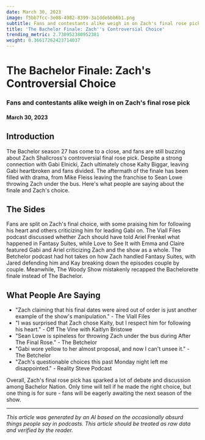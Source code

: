 ```yaml
---
date: March 30, 2023
image: f5bb7fcc-3e08-4982-8399-3a1ddebbb6b1.png
subtitle: Fans and contestants alike weigh in on Zach's final rose pick
title: 'The Bachelor Finale: Zach''s Controversial Choice'
trending_metric: 2.730952380952381
weight: 0.36617262423714037
---
```

# The Bachelor Finale: Zach's Controversial Choice
### Fans and contestants alike weigh in on Zach's final rose pick
#### March 30, 2023

## Introduction
The Bachelor season 27 has come to a close, and fans are still buzzing about Zach Shallcross's controversial final rose pick. Despite a strong connection with Gabi Elnicki, Zach ultimately chose Kaity Biggar, leaving Gabi heartbroken and fans divided. The aftermath of the finale has been filled with drama, from Mike Fleiss leaving the franchise to Sean Lowe throwing Zach under the bus. Here's what people are saying about the finale and Zach's choice.

## The Sides
Fans are split on Zach's final choice, with some praising him for following his heart and others criticizing him for leading Gabi on. The Viall Files podcast discussed whether Zach should have told Ariel Frenkel what happened in Fantasy Suites, while Love to See It with Emma and Claire featured Gabi and Ariel criticizing Zach and the show as a whole. The Betchelor podcast had hot takes on how Zach handled Fantasy Suites, with Jared defending him and Kay breaking down the episodes couple by couple. Meanwhile, The Woody Show mistakenly recapped the Bachelorette finale instead of The Bachelor.

## What People Are Saying
- "Zach claiming that his final dates were aired out of order is just another example of the show's manipulation." - The Viall Files
- "I was surprised that Zach chose Kaity, but I respect him for following his heart." - Off The Vine with Kaitlyn Bristowe
- "Sean Lowe is spineless for throwing Zach under the bus during After The Final Rose." - The Betchelor
- "Gabi wore yellow to her almost proposal, and now I can't unsee it." - The Betchelor
- "Zach's questionable choices this past Monday night left me disappointed." - Reality Steve Podcast

Overall, Zach's final rose pick has sparked a lot of debate and discussion among Bachelor Nation. Only time will tell if he made the right choice, but one thing is for sure - fans will be eagerly awaiting the next season of the show.

 --- 

*This article was generated by an AI based on the occasionally absurd things people say in podcasts. This article should be treated as raw data and verified by the reader.*